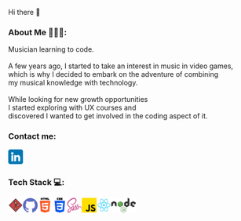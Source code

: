 Hi there 👋

### About Me 👩🏻‍💻:
Musician learning to code. <br><br>A few years ago, I started to take an interest in music in video games, <br>which is why I decided to embark on the adventure of combining <br>my musical knowledge with technology.<br><br>While looking for new growth opportunities <br>I started exploring with UX courses and <br>discovered I wanted to get involved in the coding aspect of it.

### Contact me:
<a href="https://linkedin.com/in/ilsecervantes">
  <img src="./img/in.png" alt="LinkedIn" width="30" height="30">
</a>

### Tech Stack 💻:
<div style="display: flex; align-items: center;">
<img src="./img/git.png" alt="Git" width="30" height="30">
<img src="./img/github%20(1).png" alt="Github" width="30" height="30">
<img src="./img/html-5.png" alt="HTML5" width="30" height="30">
<img src="./img/css-3.png" alt="CSS" width="30" height="30">
<img src="./img/sass.png" alt="SASS" width="30" height="30">
<img src="./img/js.png" alt="JavaScript" width="30" height="30">
<img src="./img/react.png" alt="React" width="30" height="30">
<img src="./img/nodejs.png" alt="NodeJS" width="50">
</div>
